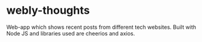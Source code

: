 # webly-thoughts

Web-app which shows recent posts from different tech websites. Built with Node JS and libraries used are cheerios and axios. 
